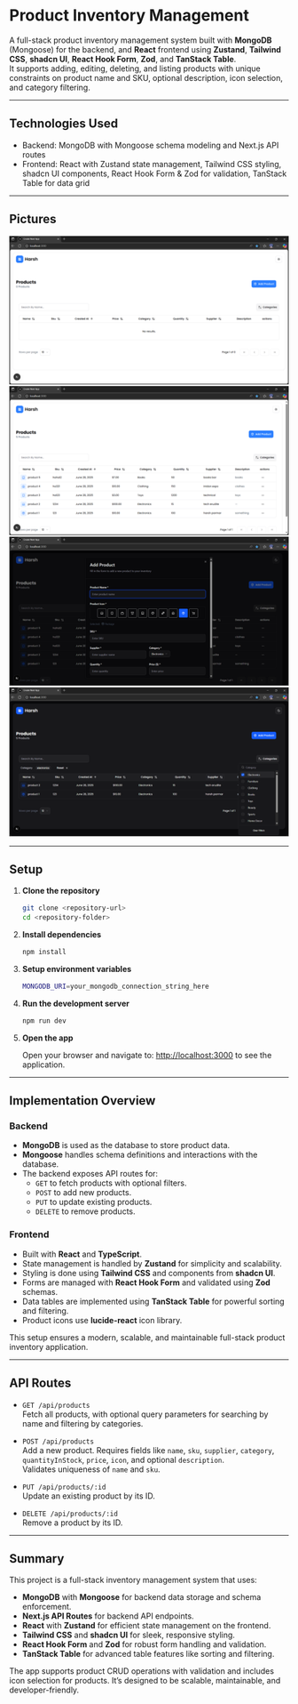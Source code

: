 # Product Inventory Management

A full-stack product inventory management system built with **MongoDB** (Mongoose) for the backend, and **React** frontend using **Zustand**, **Tailwind CSS**, **shadcn UI**, **React Hook Form**, **Zod**, and **TanStack Table**.  
It supports adding, editing, deleting, and listing products with unique constraints on product name and SKU, optional description, icon selection, and category filtering.

---

## Technologies Used

- Backend: MongoDB with Mongoose schema modeling and Next.js API routes
- Frontend: React with Zustand state management, Tailwind CSS styling, shadcn UI components, React Hook Form & Zod for validation, TanStack Table for data grid

---

## Pictures

![App Screenshot](assets/screenshot1.png)
![App Screenshot](assets/screenshot2.png)
![App Screenshot](assets/screenshot3.png)
![App Screenshot](assets/screenshot4.png)

---

## Setup

1. **Clone the repository**

   ```bash
   git clone <repository-url>
   cd <repository-folder>
   ```

2. **Install dependencies**

   ```bash
   npm install
   ```

3. **Setup environment variables**

   ```bash
   MONGODB_URI=your_mongodb_connection_string_here
   ```

4. **Run the development server**

   ```bash
   npm run dev
   ```

5. **Open the app**

   Open your browser and navigate to: [http://localhost:3000](http://localhost:3000) to see the application.

---

## Implementation Overview

### Backend

- **MongoDB** is used as the database to store product data.
- **Mongoose** handles schema definitions and interactions with the database.
- The backend exposes API routes for:
  - `GET` to fetch products with optional filters.
  - `POST` to add new products.
  - `PUT` to update existing products.
  - `DELETE` to remove products.

### Frontend

- Built with **React** and **TypeScript**.
- State management is handled by **Zustand** for simplicity and scalability.
- Styling is done using **Tailwind CSS** and components from **shadcn UI**.
- Forms are managed with **React Hook Form** and validated using **Zod** schemas.
- Data tables are implemented using **TanStack Table** for powerful sorting and filtering.
- Product icons use **lucide-react** icon library.

This setup ensures a modern, scalable, and maintainable full-stack product inventory application.

---

## API Routes

- `GET /api/products`  
  Fetch all products, with optional query parameters for searching by name and filtering by categories.

- `POST /api/products`  
  Add a new product. Requires fields like `name`, `sku`, `supplier`, `category`, `quantityInStock`, `price`, `icon`, and optional `description`.  
  Validates uniqueness of `name` and `sku`.

- `PUT /api/products/:id`  
  Update an existing product by its ID.

- `DELETE /api/products/:id`  
  Remove a product by its ID.

---

## Summary

This project is a full-stack inventory management system that uses:

- **MongoDB** with **Mongoose** for backend data storage and schema enforcement.
- **Next.js API Routes** for backend API endpoints.
- **React** with **Zustand** for efficient state management on the frontend.
- **Tailwind CSS** and **shadcn UI** for sleek, responsive styling.
- **React Hook Form** and **Zod** for robust form handling and validation.
- **TanStack Table** for advanced table features like sorting and filtering.

The app supports product CRUD operations with validation and includes icon selection for products. It’s designed to be scalable, maintainable, and developer-friendly.
